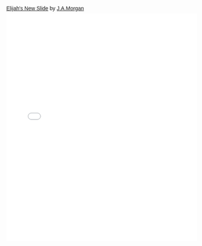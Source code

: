 <p  style=" margin: 12px auto 6px auto; font-family: Helvetica,Arial,Sans-serif; font-style: normal; font-variant: normal; font-weight: normal; font-size: 14px; line-height: normal; font-size-adjust: none; font-stretch: normal; -x-system-font: none; display: block;">   <a title="View Elijah&#x27;s New Slide on Scribd" href="http://www.scribd.com/doc/232816104/Elijah-s-New-Slide"  style="text-decoration: underline;" >Elijah&#x27;s New Slide</a> by <a title="View J.A.Morgan's profile on Scribd" href="http://www.scribd.com/32bpwr3"  style="text-decoration: underline;" >J.A.Morgan</a></p><iframe class="scribd_iframe_embed" src="//www.scribd.com/embeds/232816104/content?start_page=1&view_mode=scroll&access_key=key-t3lYBxFVGrh01rQpusbr&show_recommendations=true" data-auto-height="false" data-aspect-ratio="0.7729220222793488" scrolling="no" id="doc_89945" width="100%" height="600" frameborder="0"></iframe>
